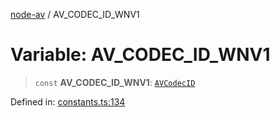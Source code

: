 [node-av](../globals.md) / AV\_CODEC\_ID\_WNV1

# Variable: AV\_CODEC\_ID\_WNV1

> `const` **AV\_CODEC\_ID\_WNV1**: [`AVCodecID`](../type-aliases/AVCodecID.md)

Defined in: [constants.ts:134](https://github.com/seydx/av/blob/f8631fc881b394300b1479f511d55cf1c370a87f/src/constants/constants.ts#L134)
